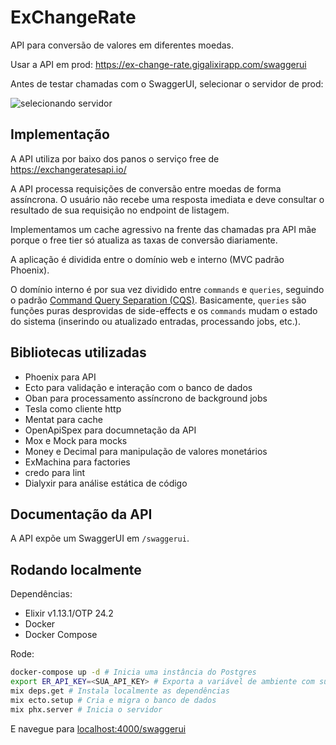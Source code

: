 # ExChangeRate

API para conversão de valores em diferentes moedas.

Usar a API em prod: https://ex-change-rate.gigalixirapp.com/swaggerui

Antes de testar chamadas com o SwaggerUI, selecionar o servidor de prod:

![selecionando servidor](https://i.ibb.co/f0gTKMn/swagger-ui-server-selection.png)

## Implementação

A API utiliza por baixo dos panos o serviço free de https://exchangeratesapi.io/

A API processa requisições de conversão entre moedas de forma assíncrona. O usuário não recebe uma resposta imediata e deve consultar o resultado de sua requisição no endpoint de listagem. 

Implementamos um cache agressivo na frente das chamadas pra API mãe porque o free tier só atualiza as taxas de conversão diariamente.

A aplicação é dividida entre o domínio web e interno (MVC padrão Phoenix).

O domínio interno é por sua vez dividido entre `commands` e `queries`, seguindo o padrão [Command Query Separation (CQS)](https://www.martinfowler.com/bliki/CommandQuerySeparation.html). Basicamente, `queries` são funções puras desprovidas de side-effects e os `commands` mudam o estado do sistema (inserindo ou atualizado entradas, processando jobs, etc.).

## Bibliotecas utilizadas

- Phoenix para API
- Ecto para validação e interação com o banco de dados
- Oban para processamento assíncrono de background jobs
- Tesla como cliente http
- Mentat para cache
- OpenApiSpex para documnetação da API
- Mox e Mock para mocks
- Money e Decimal para manipulação de valores monetários
- ExMachina para factories
- credo para lint
- Dialyxir para análise estática de código

## Documentação da API

A API expõe um SwaggerUI em `/swaggerui`.

## Rodando localmente

Dependências: 
- Elixir v1.13.1/OTP 24.2
- Docker
- Docker Compose

Rode:

```bash
docker-compose up -d # Inicia uma instância do Postgres
export ER_API_KEY=<SUA_API_KEY> # Exporta a variável de ambiente com sua chave da API
mix deps.get # Instala localmente as dependências
mix ecto.setup # Cria e migra o banco de dados
mix phx.server # Inicia o servidor
```
E navegue para [localhost:4000/swaggerui](http://localhost:4000/swaggerui)
